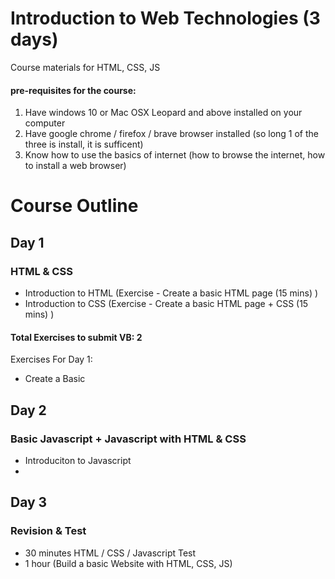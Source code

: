 # Introduction to Web Technologies (3 days)
Course materials for HTML, CSS, JS


#### pre-requisites for the course:
1. Have windows 10 or Mac OSX Leopard and above installed on your computer
2. Have google chrome / firefox / brave browser installed (so long 1 of the three is install, it is sufficent)
3. Know how to use the basics of internet (how to browse the internet, how to install a web browser)

# Course Outline

## Day 1
### HTML & CSS
- Introduction to HTML (Exercise - Create a basic HTML page (15 mins) )
- Introduction to CSS (Exercise - Create a basic HTML page + CSS (15 mins) )


#### Total Exercises to submit VB: 2
Exercises For Day 1:
- Create a Basic 

## Day 2
### Basic Javascript + Javascript with HTML & CSS
- Introduciton to Javascript
- 

## Day 3
### Revision & Test

-	30 minutes HTML / CSS / Javascript Test
-	1 hour (Build a basic Website with HTML, CSS, JS)
